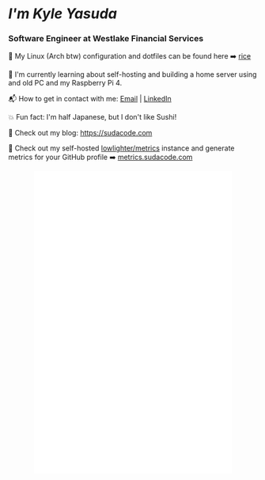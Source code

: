 # **_I'm Kyle Yasuda_**

### Software Engineer at Westlake Financial Services

:penguin: My Linux (Arch btw) configuration and dotfiles can be found here :arrow_right: [rice](https://github.com/ksyasuda/rice)

:open_book: I'm currently learning about self-hosting and building a home server using and old PC and my Raspberry Pi 4.

:mailbox_with_mail: How to get in contact with me: [Email](mailto:suda@sudacode.com) | [LinkedIn](https://www.linkedin.com/in/kyle-yasuda-7a81b415b/)

:boom: Fun fact: I'm half Japanese, but I don't like Sushi!

:pushpin: Check out my blog: <https://sudacode.com>

:pushpin: Check out my self-hosted [lowlighter/metrics](https://github.com/lowlighter/metrics) instance and generate metrics for your GitHub profile :arrow_right: [metrics.sudacode.com](https://metrics.sudacode.com)

<div align="center">
    <a href="https://metrics.sudacode.com" target="_blank">
       <img src="/github-metrics.svg" alt="Metrics" width="400">
    </a>
</div>
